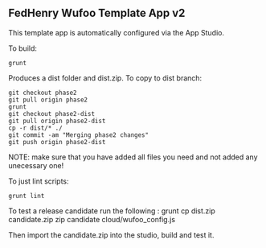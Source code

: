 FedHenry Wufoo Template App v2
-------------------------------
This template app is automatically configured via the App Studio.

To build:

    grunt

Produces a dist folder and dist.zip. To copy to dist branch:

    git checkout phase2
    git pull origin phase2
    grunt
    git checkout phase2-dist
    git pull origin phase2-dist
    cp -r dist/* ./
    git commit -am "Merging phase2 changes"
    git push origin phase2-dist

NOTE: make sure that you have added all files you need and not added any 
unecessary one!

To just lint scripts:

    grunt lint

To test a release candidate run the following : 
   grunt
   cp dist.zip candidate.zip
   zip candidate cloud/wufoo_config.js

Then import the candidate.zip into the studio, build and test it.